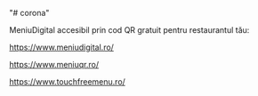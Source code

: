 "# corona" 

MeniuDigital accesibil prin cod QR gratuit pentru restaurantul tău:

https://www.meniudigital.ro/

https://www.meniuqr.ro/

https://www.touchfreemenu.ro/
